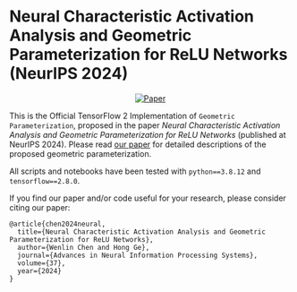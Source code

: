 # Neural Characteristic Activation Analysis and Geometric Parameterization for ReLU Networks (NeurIPS 2024)

<div align="center">

[![Paper](https://img.shields.io/badge/paper-arxiv.2305.15912-B31B1B.svg)](https://arxiv.org/abs/2305.15912)

</div>

This is the Official TensorFlow 2 Implementation of `Geometric Parameterization`, proposed in the paper *Neural Characteristic Activation Analysis and Geometric Parameterization for ReLU Networks* (published at NeurIPS 2024). Please read [our paper](https://arxiv.org/abs/2305.15912) for detailed descriptions of the proposed geometric parameterization.

All scripts and notebooks have been tested with `python==3.8.12` and `tensorflow==2.8.0`.

If you find our paper and/or code useful for your research, please consider citing our paper:

```
@article{chen2024neural,
  title={Neural Characteristic Activation Analysis and Geometric Parameterization for ReLU Networks},
  author={Wenlin Chen and Hong Ge},
  journal={Advances in Neural Information Processing Systems},
  volume={37},
  year={2024}
}
```

